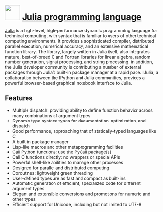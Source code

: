 # <img src="https://cdn.jsdelivr.net/gh/chocolatey-community/chocolatey-packages@b6cf0f7f72e8e037e6aa1e7ca15ec35a492f959f/icons/julia.png" width="48" height="48"/> [Julia programming language](https://chocolatey.org/packages/julia)

[Julia](https://julialang.org/) is a high-level, high-performance dynamic programming language for technical computing, with syntax that is familiar to users of other technical computing environments. It provides a sophisticated compiler, distributed parallel execution, numerical accuracy, and an extensive mathematical function library. The library, largely written in Julia itself, also integrates mature, best-of-breed C and Fortran libraries for linear algebra, random number generation, signal processing, and string processing. In addition, the Julia developer community is contributing a number of external packages through Julia’s built-in package manager at a rapid pace. IJulia, a collaboration between the IPython and Julia communities, provides a powerful browser-based graphical notebook interface to Julia.

## Features

- Multiple dispatch: providing ability to define function behavior across many combinations of argument types
- Dynamic type system: types for documentation, optimization, and dispatch
- Good performance, approaching that of statically-typed languages like C
- A built-in package manager
- Lisp-like macros and other metaprogramming facilities
- Call Python functions: use the PyCall package[a]
- Call C functions directly: no wrappers or special APIs
- Powerful shell-like abilities to manage other processes
- Designed for parallel and distributed computing
- Coroutines: lightweight green threading
- User-defined types are as fast and compact as built-ins
- Automatic generation of efficient, specialized code for different argument types
- Elegant and extensible conversions and promotions for numeric and other types
- Efficient support for Unicode, including but not limited to UTF-8
